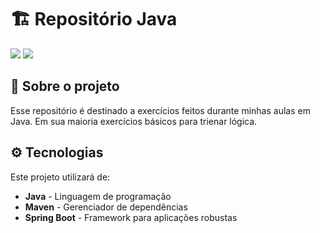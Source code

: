 # 🏗️ Repositório Java

<img src="https://img.shields.io/badge/Java-ED8B00?style=for-the-badge&logo=java&logoColor=white"/>  
<img src="https://img.shields.io/badge/Maven-C71A36?style=for-the-badge&logo=apache-maven&logoColor=white"/>

## 📌 Sobre o projeto

Esse repositório é destinado a exercícios feitos durante minhas aulas em Java. 
Em sua maioria exercícios básicos para trienar lógica.

## ⚙️ Tecnologias

Este projeto utilizará de: 

- **Java** - Linguagem de programação
- **Maven** - Gerenciador de dependências
- **Spring Boot** - Framework para aplicações robustas




